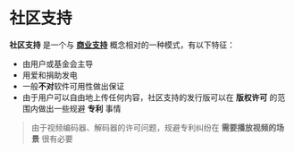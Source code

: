 # 社区支持

**社区支持** 是一个与 [**商业支持**](./%E5%95%86%E4%B8%9A%E6%94%AF%E6%8C%81.md) 概念相对的一种模式，有以下特征：

- 由用户或基金会主导
- 用爱和捐助发电
- 一般**不对**软件可用性做出保证
- 由于用户可以自由地上传任何内容，社区支持的发行版可以在 **版权许可** 的范围内做出一些规避 **专利** 事情

> 由于视频编码器、解码器的许可问题，规避专利纠纷在 **需要播放视频的场景** 很有必要
